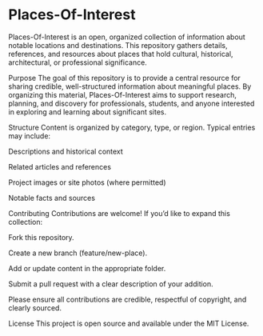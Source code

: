 # Places-Of-Interest

Places-Of-Interest is an open, organized collection of information about notable locations and destinations. This repository gathers details, references, and resources about places that hold cultural, historical, architectural, or professional significance.

Purpose
The goal of this repository is to provide a central resource for sharing credible, well-structured information about meaningful places. By organizing this material, Places-Of-Interest aims to support research, planning, and discovery for professionals, students, and anyone interested in exploring and learning about significant sites.

Structure
Content is organized by category, type, or region. Typical entries may include:

Descriptions and historical context

Related articles and references

Project images or site photos (where permitted)

Notable facts and sources

Contributing
Contributions are welcome! If you’d like to expand this collection:

Fork this repository.

Create a new branch (feature/new-place).

Add or update content in the appropriate folder.

Submit a pull request with a clear description of your addition.

Please ensure all contributions are credible, respectful of copyright, and clearly sourced.

License
This project is open source and available under the MIT License.
